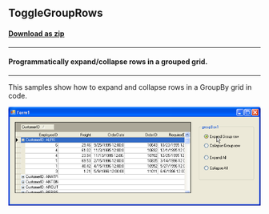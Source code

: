 ## ToggleGroupRows
#### [Download as zip](https://grapecity.github.io/DownGit/#/home?url=https://github.com/GrapeCity/ComponentOne-WinForms-Samples/tree/master/NetFramework\TrueDBGrid\CS\ToggleGroupRows)
____
#### Programmatically expand/collapse rows in a grouped grid.
____
This samples show how to expand and collapse rows in a GroupBy grid in code.

![screenshot](screenshot.png)
